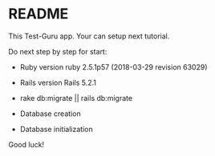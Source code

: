 # README

This Test-Guru app. Your can setup next tutorial.

Do next step by step for start:

* Ruby version ruby 2.5.1p57 (2018-03-29 revision 63029)

* Rails version Rails 5.2.1

* rake db:migrate || rails db:migrate

* Database creation

* Database initialization

Good luck!
